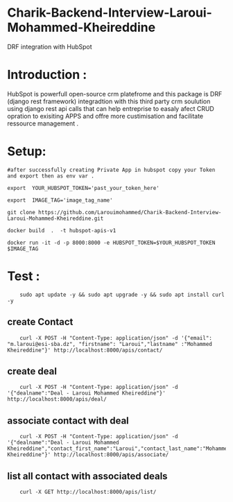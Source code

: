 # Charik-Backend-Interview-Laroui-Mohammed-Kheireddine
DRF integration with HubSpot

# Introduction :

HubSpot is powerfull open-source crm platefrome and this package is DRF (django rest framework) 
integradtion with this third party crm soulution using django rest api calls that can help entreprise to easaly afect CRUD opration to exisiting APPS and offre more custimisation and facilitate ressource management . 

# Setup: 
    
    #after successfully creating Private App in hubspot copy your Token and export then as env var .
    
    export  YOUR_HUBSPOT_TOKEN='past_your_token_here'
    
    export  IMAGE_TAG='image_tag_name'

    git clone https://github.com/Larouimohammed/Charik-Backend-Interview-Laroui-Mohammed-Kheireddine.git
    
    docker build  .  -t hubspot-apis-v1

    docker run -it -d -p 8000:8000 -e HUBSPOT_TOKEN=$YOUR_HUBSPOT_TOKEN  $IMAGE_TAG


# Test :
   
        sudo apt update -y && sudo apt upgrade -y && sudo apt install curl -y

## create Contact 

        curl -X POST -H "Content-Type: application/json" -d '{"email": "m.laroui@esi-sba.dz", "firstname": "Laroui","lastname" :"Mohammed Kheireddine"}' http://localhost:8000/apis/contact/

##  create deal 
        curl -X POST -H "Content-Type: application/json" -d '{"dealname":"Deal - Laroui Mohammed Kheireddine"}' http://localhost:8000/apis/deal/

## associate contact with deal

        curl -X POST -H "Content-Type: application/json" -d '{"dealname":"Deal - Laroui Mohammed Kheireddine","contact_first_name":"Laroui","contact_last_name":"Mohammed Kheireddine"}' http://localhost:8000/apis/associate/

##  list all contact with associated deals

        curl -X GET http://localhost:8000/apis/list/        
